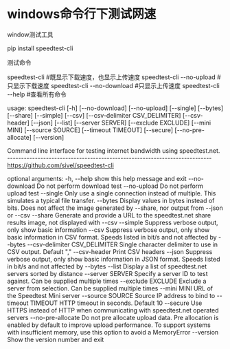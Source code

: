 # windows命令行下测试网速

window测试工具

pip install speedtest-cli



测试命令

speedtest-cli                                #既显示下载速度，也显示上传速度
speedtest-cli --no-upload          #只显示下载速度
speedtest-cli --no-download    #只显示上传速度
speedtest-cli --help                    #查看所有命令



usage: speedtest-cli [-h] [--no-download] [--no-upload] [--single] [--bytes] [--share] [--simple] [--csv]
                     [--csv-delimiter CSV_DELIMITER] [--csv-header] [--json] [--list] [--server SERVER]
                     [--exclude EXCLUDE] [--mini MINI] [--source SOURCE] [--timeout TIMEOUT] [--secure]
                     [--no-pre-allocate] [--version]

Command line interface for testing internet bandwidth using speedtest.net.
-------------------------------------------------------------------------- https://github.com/sivel/speedtest-cli

optional arguments:
  -h, --help            show this help message and exit
  --no-download         Do not perform download test
  --no-upload           Do not perform upload test
  --single              Only use a single connection instead of multiple. This simulates a typical file transfer.
  --bytes               Display values in bytes instead of bits. Does not affect the image generated by --share, nor
                        output from --json or --csv
  --share               Generate and provide a URL to the speedtest.net share results image, not displayed with --csv
  --simple              Suppress verbose output, only show basic information
  --csv                 Suppress verbose output, only show basic information in CSV format. Speeds listed in bit/s and
                        not affected by --bytes
  --csv-delimiter CSV_DELIMITER
                        Single character delimiter to use in CSV output. Default ","
  --csv-header          Print CSV headers
  --json                Suppress verbose output, only show basic information in JSON format. Speeds listed in bit/s
                        and not affected by --bytes
  --list                Display a list of speedtest.net servers sorted by distance
  --server SERVER       Specify a server ID to test against. Can be supplied multiple times
  --exclude EXCLUDE     Exclude a server from selection. Can be supplied multiple times
  --mini MINI           URL of the Speedtest Mini server
  --source SOURCE       Source IP address to bind to
  --timeout TIMEOUT     HTTP timeout in seconds. Default 10
  --secure              Use HTTPS instead of HTTP when communicating with speedtest.net operated servers
  --no-pre-allocate     Do not pre allocate upload data. Pre allocation is enabled by default to improve upload
                        performance. To support systems with insufficient memory, use this option to avoid a
                        MemoryError
  --version             Show the version number and exit